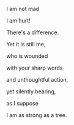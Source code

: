 I am not mad

I am hurt!

There's a difference. 


Yet it is still me,

who is wounded 

with your sharp words

and unthoughtful action,

yet silently bearing,

as I suppose 

I am as strong as a tree.
